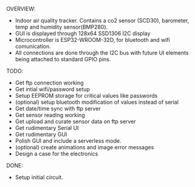 OVERVIEW:
- Indoor air quality tracker. Contains a co2 sensor (SCD30), barometer, temp and humidity sensor(BMP280).
- GUI is displayed through 128x64 SSD1306 I2C display
- Microcontroller is ESP32-WROOM-32D, for bluetooth and wifi comunication.
- All connections are done through the I2C bus with future UI elements being attached to standard GPIO pins.
    

TODO:
- Get ftp connection working
- Get intial wifi/password setup
- Setup EEPROM storage for critical values like passwords
- (optional) setup bluetooth modification of values instead of serial
- Get date/time sync with ftp server
- Get sensor reading working
- Get upload and curate sensor data on ftp server
- Get rudimentary Serial UI
- Get rudimentary GUI
- Polish GUI and include a serverless mode.
- (optional) create animations and image error messages
- Design a case for the electronics

DONE:
- Setup initial circuit.
